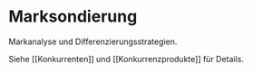 # Marksondierung

Markanalyse und Differenzierungsstrategien.

Siehe [[Konkurrenten]] und [[Konkurrenzprodukte]] für Details.